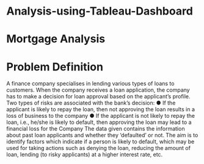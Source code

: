 # Analysis-using-Tableau-Dashboard
# Mortgage Analysis
# Problem Definition
A finance company specialises in lending various types of loans to
customers. When the company receives a loan application, the company has to
make a decision for loan approval based on the applicant’s profile. Two types
of risks are associated with the bank’s decision:
● If the applicant is likely to repay the loan, then not approving the loan
results in a loss of business to the company
● If the applicant is not likely to repay the loan, i.e., he/she is likely to default,
then approving the loan may lead to a financial loss for the Company
The data given contains the information about past loan applicants and
whether they ‘defaulted’ or not. The aim is to identify factors which indicate if
a person is likely to default, which may be used for taking actions such as
denying the loan, reducing the amount of loan, lending (to risky applicants) at
a higher interest rate, etc.
